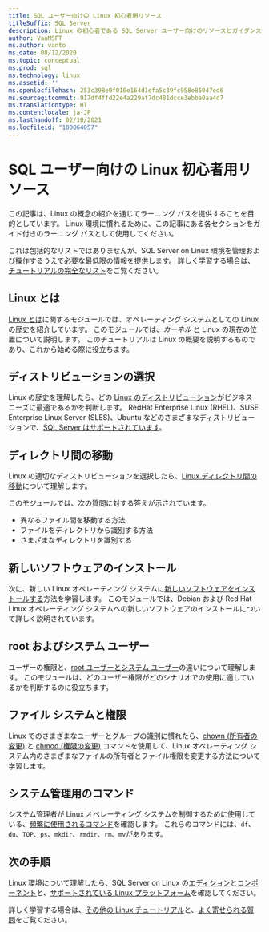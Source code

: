 ```yaml
---
title: SQL ユーザー向けの Linux 初心者用リソース
titleSuffix: SQL Server
description: Linux の初心者である SQL Server ユーザー向けのリソースとガイダンスです。
author: VanMSFT
ms.author: vanto
ms.date: 08/12/2020
ms.topic: conceptual
ms.prod: sql
ms.technology: linux
ms.assetid: ''
ms.openlocfilehash: 253c398e0f010e164d1efa5c39fc958e86047ed6
ms.sourcegitcommit: 917df4ffd22e4a229af7dc481dcce3ebba0aa4d7
ms.translationtype: HT
ms.contentlocale: ja-JP
ms.lasthandoff: 02/10/2021
ms.locfileid: "100064057"
---
```

# <a name="new-to-linux-resources-for-sql-users"></a>SQL ユーザー向けの Linux 初心者用リソース

この記事は、Linux の概念の紹介を通じてラーニング パスを提供することを目的としています。 Linux 環境に慣れるために、この記事にある各セクションをガイド付きのラーニング パスとして使用してください。

これは包括的なリストではありませんが、SQL Server on Linux 環境を管理および操作するうえで必要な最低限の情報を提供します。 詳しく学習する場合は、[チュートリアルの完全なリスト](https://www.linux.org/forums/linux-beginner-tutorials.123/)をご覧ください。 

## <a name="what-is-linux"></a>Linux とは

[Linux とは](https://www.linux.org/threads/what-is-linux.4106/)に関するモジュールでは、オペレーティング システムとしての Linux の歴史を紹介しています。 このモジュールでは、*カーネル* と Linux の現在の位置について説明します。 このチュートリアルは Linux の概要を説明するものであり、これから始める際に役立ちます。 

## <a name="select-a-distribution"></a>ディストリビューションの選択

Linux の歴史を理解したら、どの [Linux のディストリビューション](https://www.linux.org/threads/selecting-a-linux-distribution.4117/)がビジネス ニーズに最適であるかを判断します。 RedHat Enterprise Linux (RHEL)、SUSE Enterprise Linux Server (SLES)、Ubuntu などのさまざまなディストリビューションで、[SQL Server はサポートされています](sql-server-linux-release-notes-2019.md#supported-platforms)。


## <a name="get-around-directories"></a>ディレクトリ間の移動

Linux の適切なディストリビューションを選択したら、[Linux ディレクトリ間の移動](https://www.linux.org/threads/getting-around-in-linux-directories.4120/)について理解します。

このモジュールでは、次の質問に対する答えが示されています。

- 異なるファイル間を移動する方法 
- ファイルをディレクトリから識別する方法
- さまざまなディレクトリを識別する 


## <a name="install-new-software"></a>新しいソフトウェアのインストール 

次に、新しい Linux オペレーティング システムに[新しいソフトウェアをインストールする](https://www.linux.org/threads/installing-new-software-debian-red-hat-slackware.4119/)方法を学習します。 このモジュールでは、Debian および Red Hat Linux オペレーティング システムへの新しいソフトウェアのインストールについて詳しく説明されています。 


## <a name="root-versus-system-user"></a>root およびシステム ユーザー

ユーザーの権限と、[root ユーザーとシステム ユーザー](https://www.linux.org/threads/when-to-work-as-root-when-to-work-as-a-system-user.4136/)の違いについて理解します。 このモジュールは、どのユーザー権限がどのシナリオでの使用に適しているかを判断するのに役立ちます。 

## <a name="file-system-and-permissions"></a>ファイル システムと権限

Linux でのさまざまなユーザーとグループの識別に慣れたら、[chown (所有者の変更)](https://www.linux.org/threads/file-permisions-chown.4125/) と [chmod (権限の変更)](https://www.linux.org/threads/file-permissions-chmod.4124) コマンドを使用して、Linux オペレーティング システム内のさまざまなファイルの所有者とファイル権限を変更する方法について学習します。 


## <a name="commands-for-system-administration"></a>システム管理用のコマンド

システム管理者が Linux オペレーティング システムを制御するために使用している、[頻繁に使用されるコマンド](https://www.linux.org/threads/commands-for-system-administration.4126/)を確認します。 これらのコマンドには、`df`、`du`、`TOP`、`ps`、`mkdir`、`rmdir`、`rm`、`mv`があります。 


## <a name="next-steps"></a>次の手順

Linux 環境について理解したら、SQL Server on Linux の[エディションとコンポーネント](sql-server-linux-editions-and-components-2019.md)と、[サポートされている Linux プラットフォーム](sql-server-linux-release-notes-2019.md)を確認してください。 

詳しく学習する場合は、[その他の Linux チュートリアル](https://www.linux.org/forums/linux-beginner-tutorials.123/)と、[よく寄せられる質問](sql-server-linux-faq.md)をご覧ください。
